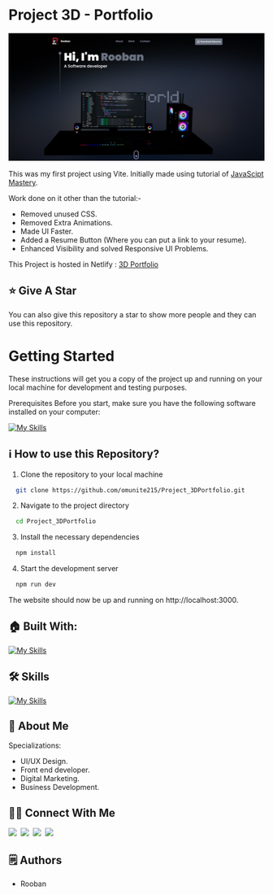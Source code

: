 # Project 3D - Portfolio

<p align="center">
  <img src="https://github.com/Roopavanan/rooban/blob/main/public/website.png" alt="Om's Logo Image"/>
</p>

This was my first project using Vite. Initially made using tutorial of [JavaScipt Mastery](https://youtu.be/0fYi8SGA20k?feature=shared).

Work done on it other than the tutorial:-
- Removed unused CSS.
- Removed Extra Animations.
- Made UI Faster.
- Added a Resume Button (Where you can put a link to your resume).
- Enhanced Visibility and solved Responsive UI Problems.

This Project is hosted in Netlify : [3D Portfolio](https://portfoliobyompatel.netlify.app/)

## :star: Give A Star

You can also give this repository a star to show more people and they can use this repository.

# Getting Started

These instructions will get you a copy of the project up and running on your local machine for development and testing purposes.

Prerequisites
Before you start, make sure you have the following software installed on your computer:

[![My Skills](https://skillicons.dev/icons?i=nodejs)](https://skillicons.dev)


## ℹ️ How to use this Repository?

1. Clone the repository to your local machine

```bash
  git clone https://github.com/omunite215/Project_3DPortfolio.git

```
2. Navigate to the project directory

```bash
  cd Project_3DPortfolio
```
3. Install the necessary dependencies
```bash
  npm install
```

4. Start the development server
```bash
  npm run dev
```

The website should now be up and running on http://localhost:3000.

## 🏠 Built With:

[![My Skills](https://skillicons.dev/icons?i=vscode,react,nextjs,threejs,tailwind,netlify)](https://skillicons.dev)

## 🛠 Skills

[![My Skills](https://skillicons.dev/icons?i=html,css,js,ts,react,nextjs,tailwind,threejs)](https://skillicons.dev)

## 🚀 About Me
Specializations:
- UI/UX Design.
- Front end developer.
- Digital Marketing.
- Business Development.

## 🙋‍♂️ Connect With Me

[<img src="https://skillicons.dev/icons?i=github" />](https://github.com/Roopavanan)&nbsp;
[<img src="https://skillicons.dev/icons?i=linkedin" />](www.linkedin.com/in/roopavanan-r-01094121a)&nbsp;
[<img src="https://skillicons.dev/icons?i=instagram" />](https://www.instagram.com/_.r.o.o.b.a.n._?igsh=M2VnbGt6a292ZWFn&utm_source=qr)&nbsp;
[<img src="https://skillicons.dev/icons?i=devto" />](https://vercel.com/roopavanans-projects)

## 🗒️ Authors
- Rooban




